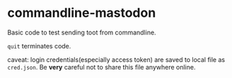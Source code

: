 # commandline-mastodon

Basic code to test sending toot from commandline.

`quit` terminates code.

caveat: login credentials(especially access token) are saved to local file as `cred.json`. Be **very** careful not to share this file anywhere online.
